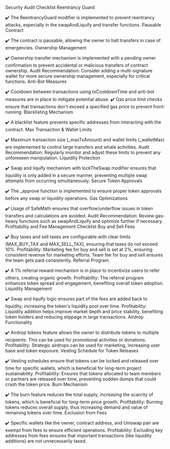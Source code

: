 Security Audit Checklist
Reentrancy Guard

✔️ The ReentrancyGuard modifier is implemented to prevent reentrancy attacks, especially in the swapAndLiquify and transfer functions.
Pausable Contract

✔️ The contract is pausable, allowing the owner to halt transfers in case of emergencies.
Ownership Management

✔️ Ownership transfer mechanism is implemented with a pending owner confirmation to prevent accidental or malicious transfers of contract ownership.
Audit Recommendation: Consider adding a multi-signature wallet for more secure ownership management, especially for critical functions.
Anti-Bot Measures

✔️ Cooldown between transactions using txCooldownTime and anti-bot measures are in place to mitigate potential abuse.
✔️ Gas price limit checks ensure that transactions don't exceed a specified gas price to prevent front-running.
Blacklisting Mechanism

✔️ A blacklist feature prevents specific addresses from interacting with the contract.
Max Transaction & Wallet Limits

✔️ Maximum transaction size (_maxTxAmount) and wallet limits (_walletMax) are implemented to control large transfers and whale activities.
Audit Recommendation: Regularly monitor and adjust these limits to prevent any unforeseen manipulation.
Liquidity Protection

✔️ Swap and liquify mechanism with lockTheSwap modifier ensures that liquidity is only added in a secure manner, preventing multiple swap attempts from occurring simultaneously.
Secure Token Approvals

✔️ The _approve function is implemented to ensure proper token approvals before any swap or liquidity operations.
Gas Optimizations

✔️ Usage of SafeMath ensures that overflow/underflow issues in token transfers and calculations are avoided.
Audit Recommendation: Review gas-heavy functions such as swapAndLiquify and optimize further if necessary.
Profitability and Fee Management Checklist
Buy and Sell Fees

✔️ Buy taxes and sell taxes are configurable with clear limits (MAX_BUY_TAX and MAX_SELL_TAX), ensuring that taxes do not exceed 10%.
Profitability:
Marketing fee for buy and sell is set at 2%, ensuring consistent revenue for marketing efforts.
Team fee for buy and sell ensures the team gets paid consistently.
Referral Program

✔️ A 1% referral reward mechanism is in place to incentivize users to refer others, creating organic growth.
Profitability: The referral program enhances token spread and engagement, benefiting overall token adoption.
Liquidity Management

✔️ Swap and liquify logic ensures part of the fees are added back to liquidity, increasing the token's liquidity pool over time.
Profitability: Liquidity addition helps improve market depth and price stability, benefiting token holders and reducing slippage in large transactions.
Airdrop Functionality

✔️ Airdrop tokens feature allows the owner to distribute tokens to multiple recipients. This can be used for promotional activities or donations.
Profitability: Strategic airdrops can be used for marketing, increasing user base and token exposure.
Vesting Schedule for Token Releases

✔️ Vesting schedules ensure that tokens can be locked and released over time for specific wallets, which is beneficial for long-term project sustainability.
Profitability: Ensures that tokens allocated to team members or partners are released over time, preventing sudden dumps that could crash the token price.
Burn Mechanism

✔️ The burn feature reduces the total supply, increasing the scarcity of tokens, which is beneficial for long-term price growth.
Profitability: Burning tokens reduces overall supply, thus increasing demand and value of remaining tokens over time.
Exclusion from Fees

✔️ Specific wallets like the owner, contract address, and Uniswap pair are exempt from fees to ensure efficient operations.
Profitability: Excluding key addresses from fees ensures that important transactions (like liquidity additions) are not unnecessarily taxed.
